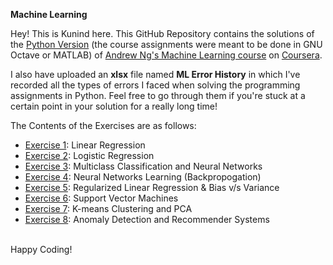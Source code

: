 <h>**Machine Learning**</h>

Hey! This is Kunind here. This GitHub Repository contains the solutions of the <a href="https://github.com/dibgerge/ml-coursera-python-assignments">Python Version</a> (the course assignments were meant to be done in GNU Octave or MATLAB)
of <a href="https://www.coursera.org/learn/machine-learning"> Andrew Ng's Machine Learning course</a>
on <a href="https://www.coursera.org/">Coursera</a>.

I also have uploaded an **xlsx** file named **ML Error History** in which I've recorded all the types of errors I faced when 
solving the programming assignments in Python. Feel free to go through them if you're stuck at a certain point in your solution for a really long time!

The Contents of the Exercises are as follows:
<ul>
<li> <a href="https://github.com/Kunind27/Machine-Learning/tree/master/Exercise%201">Exercise 1</a>: Linear Regression
<li> <a href="https://github.com/Kunind27/Machine-Learning/tree/master/Exercise%202">Exercise 2</a>: Logistic Regression
<li> <a href="https://github.com/Kunind27/Machine-Learning/tree/master/Exercise%203">Exercise 3</a>: Multiclass Classification and Neural Networks
<li> <a href="https://github.com/Kunind27/Machine-Learning/tree/master/Exercise%204">Exercise 4</a>: Neural Networks Learning (Backpropogation)
<li> <a href="https://github.com/Kunind27/Machine-Learning/tree/master/Exercise%205">Exercise 5</a>: Regularized Linear Regression & Bias v/s Variance
<li> <a href="https://github.com/Kunind27/Machine-Learning/tree/master/Exercise%206">Exercise 6</a>: Support Vector Machines
<li> <a href="https://github.com/Kunind27/Machine-Learning/tree/master/Exercise%207">Exercise 7</a>: K-means Clustering and PCA
<li> <a href="https://github.com/Kunind27/Machine-Learning/tree/master/Exercise%208">Exercise 8</a>: Anomaly Detection and Recommender Systems
</ul>
<br>Happy Coding!</br>
